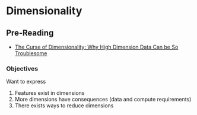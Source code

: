 # Dimensionality

## Pre-Reading

- [The Curse of Dimensionality: Why High Dimension Data Can be So Troublesome](https://towardsdatascience.com/the-curse-of-dimensionality-50dc6e49aa1e)

### Objectives

Want to express

1. Features exist in dimensions
2. More dimensions have consequences (data and compute requirements)
3. There exists ways to reduce dimensions
